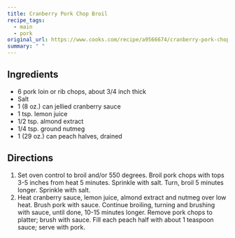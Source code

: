 ```yaml
---
title: Cranberry Pork Chop Broil
recipe_tags:
  - main
  - pork
original_url: https://www.cooks.com/recipe/a9566674/cranberry-pork-chop-broil.html
summary: " "
---
```


## Ingredients

* 6 pork loin or rib chops, about 3/4 inch thick
* Salt
* 1 (8 oz.) can jellied cranberry sauce
* 1 tsp. lemon juice
* 1/2 tsp. almond extract
* 1/4 tsp. ground nutmeg
* 1 (29 oz.) can peach halves, drained

## Directions

1. Set oven control to broil and/or 550 degrees. Broil pork chops with tops 3-5 inches from heat 5 minutes. Sprinkle with salt. Turn, broil 5 minutes longer. Sprinkle with salt.
1. Heat cranberry sauce, lemon juice, almond extract and nutmeg over low heat. Brush pork with sauce. Continue broiling, turning and brushing with sauce, until done, 10-15 minutes longer. Remove pork chops to platter; brush with sauce. Fill each peach half with about 1 teaspoon sauce; serve with pork.